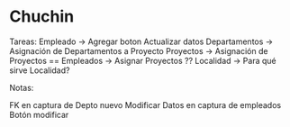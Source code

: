 # Chuchin
Tareas:
 Empleado        -> Agregar boton Actualizar datos
 Departamentos   -> Asignación de Departamentos a Proyecto 
 Proyectos       -> Asignación de Proyectos == Empleados -> Asignar Proyectos ??
 Localidad       -> Para qué sirve Localidad? 

Notas: 

FK en captura de Depto nuevo
Modificar Datos  en captura de empleados
Botón modificar
